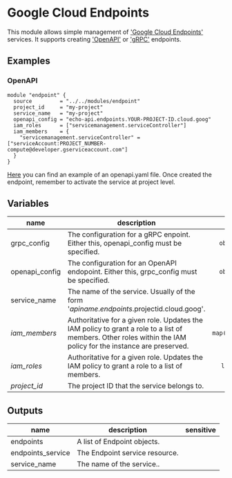# Google Cloud Endpoints

This module allows simple management of ['Google Cloud Endpoints'](https://cloud.google.com/endpoints/) services. It supports creating ['OpenAPI'](https://cloud.google.com/endpoints/docs/openapi) or ['gRPC'](https://cloud.google.com/endpoints/docs/grpc/about-grpc) endpoints. 

## Examples

### OpenAPI

```hcl
module "endpoint" {
  source         = "../../modules/endpoint"
  project_id     = "my-project"
  service_name   = "my-project"
  openapi_config = "echo-api.endpoints.YOUR-PROJECT-ID.cloud.goog"
  iam_roles      = ["servicemanagement.serviceController"]
  iam_members    = {
    "servicemanagement.serviceController" = ["serviceAccount:PROJECT_NUMBER-compute@developer.gserviceaccount.com"]
  }
}
```

[Here](https://github.com/GoogleCloudPlatform/python-docs-samples/blob/master/endpoints/getting-started/openapi.yaml) you can find an example of an openapi.yaml file. Once created the endpoint, remember to activate the service at project level. 

<!-- BEGIN TFDOC -->
## Variables

| name | description | type | required | default |
|---|---|:---: |:---:|:---:|
| grpc_config | The configuration for a gRPC enpoint. Either this, openapi_config must be specified. | <code title="object&#40;&#123;&#10;yaml_path          &#61; string&#10;protoc_output_path &#61; string&#10;&#125;&#41;">object({...})</code> | ✓ |  |
| openapi_config | The configuration for an OpenAPI endopoint. Either this, grpc_config must be specified. | <code title="object&#40;&#123;&#10;yaml_path &#61; string&#10;&#125;&#41;">object({...})</code> | ✓ |  |
| service_name | The name of the service. Usually of the form '$apiname.endpoints.$projectid.cloud.goog'. | <code title="">string</code> | ✓ |  |
| *iam_members* | Authoritative for a given role. Updates the IAM policy to grant a role to a list of members. Other roles within the IAM policy for the instance are preserved. | <code title="map&#40;list&#40;string&#41;&#41;">map(list(string))</code> |  | <code title="">{}</code> |
| *iam_roles* | Authoritative for a given role. Updates the IAM policy to grant a role to a list of members. | <code title="list&#40;string&#41;">list(string)</code> |  | <code title="">[]</code> |
| *project_id* | The project ID that the service belongs to. | <code title="">string</code> |  | <code title="">null</code> |

## Outputs

| name | description | sensitive |
|---|---|:---:|
| endpoints | A list of Endpoint objects. |  |
| endpoints_service | The Endpoint service resource. |  |
| service_name | The name of the service.. |  |
<!-- END TFDOC -->
